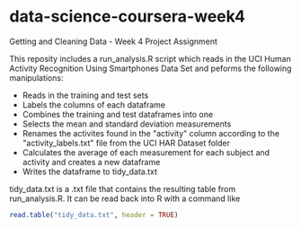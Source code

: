# data-science-coursera-week4
Getting and Cleaning Data - Week 4 Project Assignment

This reposity includes a run_analysis.R script which reads in the UCI Human
Activity Recognition Using Smartphones Data Set and peforms the following
manipulations:

- Reads in the training and test sets
- Labels the columns of each dataframe
- Combines the training and test dataframes into one
- Selects the mean and standard deviation measurements
- Renames the activites found in the "activity" column according to the
"activity_labels.txt" file from the UCI HAR Dataset folder
- Calculates the average of each measurement for each subject and activity and
creates a new dataframe
- Writes the dataframe to tidy_data.txt

tidy_data.txt is a .txt file that contains the resulting table from
run_analysis.R. It can be read back into R with a command like
```R
read.table("tidy_data.txt", header = TRUE)
```
